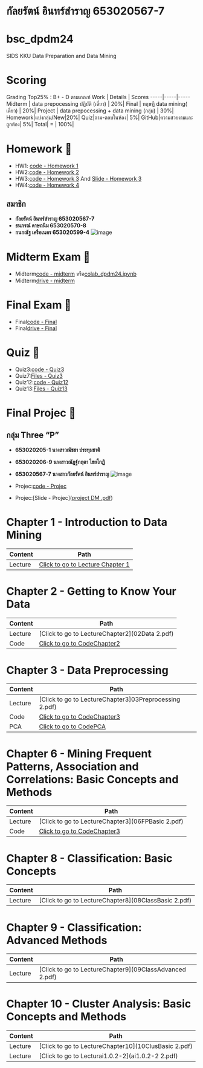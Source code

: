 # กัลยรัตน์ อินทร์สำราญ 653020567-7
# bsc_dpdm24
SIDS KKU Data Preparation and Data Mining
# Scoring 
Grading Top25% : B+ - D ตามเกณฑ์ 
Work  | Details | Scores 
-----|-----|-----
Midterm | data prepocessing ปฏิบัติ (เดี่ยว) | 20%|
Final | ทฤษฎี data mining( เดี่ยว) | 20%|
Project | data prepocessing + data mining (กลุ่ม) | 30%|
Homework|แบ่งกลุ่ม/New|20%|
Quiz|ถาม-ตอบในห้อง| 5%|
GitHub|ความสวยงามและถูกต้อง| 5%|
 Total| = | 100%| 

 
# Homework 🏢
 - HW1: [code - Homework 1](Data_Preprocessing.ipynb)
 - HW2:[code - Homework 2](Chapter3_Data_Preprocessing.ipynb)
 - HW3:[code - Homework 3](HW3_Data_Reduced_Marketbasket.ipynb) And [Slide  - Homework 3](HW3.pdf)
 - HW4:[code - Homework 4](Hw4.pdf)
  ## สมาชิก
 - **กัลยรัตน์ อินทร์สำราญ 653020567-7**  
 - **ธนภรณ์ ดาษถนิม    653020570-8**
 - **กนกณัฐ เครือเนตร  653020599-4**
   ![image](https://github.com/user-attachments/assets/146fd5bf-2e82-4b15-846b-5142a34c9256)

  
 # Midterm Exam 📝
 -  Midterm[code - midterm](midterm_dpdm24.ipynb) หรือ[colab_dpdm24.ipynb](https://colab.research.google.com/drive/1AyBMRlIZQleA7P0HdsoxkUJiRB79X29i?usp=sharing) 
 - Midterm[drive - midterm](https://drive.google.com/drive/folders/1ds1vCHd_afL83g4HVcOwSldr7yiZd7oJ?usp=sharing)
   
 # Final Exam 📑
 - Final[code - Final](MLC_finalExam.ipynb)
 - Final[drive - Final](https://drive.google.com/drive/folders/11FGaeB8bfOv8_as9fQZhfJopXKNBkSet?usp=sharing)

 # Quiz 🏅
 - Quiz3:[code - Quiz3](Chapter_2_Understanding_Data.ipynb)
 - Quiz7:[Files - Quiz3](Quiz7.pdf)
 - Quiz12:[code - Quiz12](Chapter_5_Classification.ipynb)
 - Quiz13:[Files - Quiz13](Quiz13.pdf)
   
  # Final Projec 🚀
  ## กลุ่ม  Three “P” 
 - **653020205-1 นางสาวณัชชา ประทุมชาติ** 
 - **653020206-9 นางสาวณัฎฐ์กฤตา ไชยโกฏิ** 
 - **653020567-7 นางสาวกัลยรัตน์ อินทร์สำราญ**
   ![image](https://github.com/user-attachments/assets/a7ea8468-49c3-4e0b-af68-d4591a2c8d77)

 - Projec:[code - Projec](Final_project.ipynb)
 - Projec:[Slide - Projec]([project DM .pdf](https://github.com/Kunyarat4803/bsc_dpdm24/blob/bb859c13df8af0e576697749750d5b1b75880772/project%20DM%20.pdf))
   
  # Chapter 1 - Introduction to Data Mining
   | Content  | Path  |
   |----------|------|
   | Lecture  | [Click to go to Lecture Chapter 1](./01Intro%203.pdf) |
  # Chapter 2 - Getting to Know Your Data
  | Content  | Path  |
  |----------|------|
  | Lecture  | [Click to go to LectureChapter2](02Data 2.pdf) |
  | Code     | [Click to go to CodeChapter2](Chapter_2_Understanding_Data.ipynb) |

  # Chapter 3 - Data Preprocessing
  | Content  | Path  |
  |----------|------|
  | Lecture  | [Click to go to LectureChapter3]03Preprocessing 2.pdf) |
  | Code     | [Click to go to CodeChapter3](Chapter3_Data_Preprocessing.ipynb) |
  | PCA      | [Click to go to CodePCA](Chapter3_PCA_2024.ipynb) |
 
  # Chapter 6 - Mining Frequent Patterns, Association and Correlations: Basic Concepts and Methods
   | Content  | Path  |
   |----------|------|
   | Lecture  | [Click to go to LectureChapter3](06FPBasic 2.pdf) |
   | Code     | [Click to go to CodeChapter3](of_Frequent_Patterns_(Association_Rules).ipynb) |
 
  # Chapter 8 - Classification: Basic Concepts
   | Content  | Path  |
   |----------|------|
   | Lecture  | [Click to go to LectureChapter8](08ClassBasic 2.pdf) |
  # Chapter 9 - Classification: Advanced Methods
   | Content  | Path  |
   |----------|------|
   | Lecture  | [Click to go to LectureChapter9](09ClassAdvanced 2.pdf) |
  # Chapter 10 - Cluster Analysis: Basic Concepts and Methods
   | Content  | Path  |
   |----------|------|
   | Lecture  | [Click to go to LectureChapter10](10ClusBasic 2.pdf) |
   | Lecture  | [Click to go to Lecturai1.0.2-2](ai1.0.2-2 2.pdf) |
   
